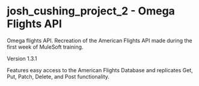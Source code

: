 # josh_cushing_project_2 - Omega Flights API 
Omega flights API. Recreation of the American Flights API made during the first week of MuleSoft training.

Version 1.3.1

Features easy access to the American Flights Database and replicates Get, Put, Patch, Delete, and Post functionality. 
